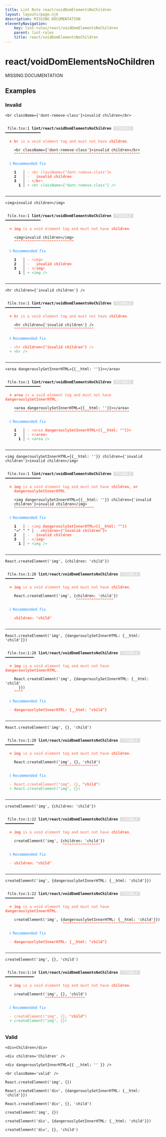 ```yaml
---
title: Lint Rule react/voidDomElementsNoChildren
layout: layouts/page.njk
description: MISSING DOCUMENTATION
eleventyNavigation:
	key: lint-rules/react/voidDomElementsNoChildren
	parent: lint-rules
	title: react/voidDomElementsNoChildren
---
```


# react/voidDomElementsNoChildren

MISSING DOCUMENTATION

<!-- EVERYTHING BELOW IS AUTOGENERATED. SEE SCRIPTS FOLDER FOR UPDATE SCRIPTS hash(38daecaf13df185192cb75cc77ac7001c9c38ddb) -->

## Examples
### Invalid
<pre class="language-text"><code class="language-text"><<span class="token variable">br</span> <span class="token attr-name">className</span><span class="token operator">=</span><span class="token punctuation">{</span><span class="token string">&apos;dont-remove-class&apos;</span><span class="token punctuation">}</span>>invalid children<<span class="token operator">/</span><span class="token variable">br</span>></code></pre>
<pre class="language-text"><code class="language-text">
 <span style="text-decoration-style: dotted;">file.tsx:1</span> <strong>lint/react/voidDomElementsNoChildren</strong> <span style="color: white; background-color: #ddd;"> FIXABLE </span> ━━━━━━━━━━━━━━━━

  <strong><span style="color: Tomato;">✖ </span></strong><span style="color: Tomato;"><strong>br</strong></span><span style="color: Tomato;"> is a void element tag and must not have </span><span style="color: Tomato;"><strong>children</strong></span><span style="color: Tomato;">.</span>

    &lt;<span class="token variable">br</span> <span class="token attr-name">className</span><span class="token operator">=</span><span class="token punctuation">{</span><span class="token string">&apos;dont-remove-class&apos;</span><span class="token punctuation">}</span>&gt;invalid children&lt;<span class="token operator">/</span><span class="token variable">br</span>&gt;
    <span style="color: Tomato;"><strong>^</strong></span><span style="color: Tomato;"><strong>^</strong></span><span style="color: Tomato;"><strong>^</strong></span><span style="color: Tomato;"><strong>^</strong></span><span style="color: Tomato;"><strong>^</strong></span><span style="color: Tomato;"><strong>^</strong></span><span style="color: Tomato;"><strong>^</strong></span><span style="color: Tomato;"><strong>^</strong></span><span style="color: Tomato;"><strong>^</strong></span><span style="color: Tomato;"><strong>^</strong></span><span style="color: Tomato;"><strong>^</strong></span><span style="color: Tomato;"><strong>^</strong></span><span style="color: Tomato;"><strong>^</strong></span><span style="color: Tomato;"><strong>^</strong></span><span style="color: Tomato;"><strong>^</strong></span><span style="color: Tomato;"><strong>^</strong></span><span style="color: Tomato;"><strong>^</strong></span><span style="color: Tomato;"><strong>^</strong></span><span style="color: Tomato;"><strong>^</strong></span><span style="color: Tomato;"><strong>^</strong></span><span style="color: Tomato;"><strong>^</strong></span><span style="color: Tomato;"><strong>^</strong></span><span style="color: Tomato;"><strong>^</strong></span><span style="color: Tomato;"><strong>^</strong></span><span style="color: Tomato;"><strong>^</strong></span><span style="color: Tomato;"><strong>^</strong></span><span style="color: Tomato;"><strong>^</strong></span><span style="color: Tomato;"><strong>^</strong></span><span style="color: Tomato;"><strong>^</strong></span><span style="color: Tomato;"><strong>^</strong></span><span style="color: Tomato;"><strong>^</strong></span><span style="color: Tomato;"><strong>^</strong></span><span style="color: Tomato;"><strong>^</strong></span><span style="color: Tomato;"><strong>^</strong></span><span style="color: Tomato;"><strong>^</strong></span><span style="color: Tomato;"><strong>^</strong></span><span style="color: Tomato;"><strong>^</strong></span><span style="color: Tomato;"><strong>^</strong></span><span style="color: Tomato;"><strong>^</strong></span><span style="color: Tomato;"><strong>^</strong></span><span style="color: Tomato;"><strong>^</strong></span><span style="color: Tomato;"><strong>^</strong></span><span style="color: Tomato;"><strong>^</strong></span><span style="color: Tomato;"><strong>^</strong></span><span style="color: Tomato;"><strong>^</strong></span><span style="color: Tomato;"><strong>^</strong></span><span style="color: Tomato;"><strong>^</strong></span><span style="color: Tomato;"><strong>^</strong></span><span style="color: Tomato;"><strong>^</strong></span><span style="color: Tomato;"><strong>^</strong></span><span style="color: Tomato;"><strong>^</strong></span><span style="color: Tomato;"><strong>^</strong></span><span style="color: Tomato;"><strong>^</strong></span><span style="color: Tomato;"><strong>^</strong></span><span style="color: Tomato;"><strong>^</strong></span><span style="color: Tomato;"><strong>^</strong></span><span style="color: Tomato;"><strong>^</strong></span>

  <strong><span style="color: DodgerBlue;">ℹ </span></strong><span style="color: DodgerBlue;">Recommended fix</span>

  <strong>  </strong><strong>1</strong><strong> </strong><strong> </strong><strong> │ </strong><span style="color: Tomato;">-</span> <span style="color: Tomato;">&lt;br className={&quot;dont-remove-class&quot;}</span><span style="color: Tomato;"><strong>&gt;</strong></span>
  <strong>  </strong><strong>2</strong><strong> </strong><strong> </strong><strong> │ </strong><span style="color: Tomato;">-</span> <span style="color: Tomato;"><strong>  </strong></span><span style="color: Tomato;"><strong>invalid</strong></span><span style="color: Tomato;"> </span><span style="color: Tomato;"><strong>children</strong></span>
  <strong>  </strong><strong>3</strong><strong> </strong><strong> </strong><strong> │ </strong><span style="color: Tomato;">-</span> <span style="color: Tomato;"><strong>&lt;</strong></span><span style="color: Tomato;">/</span><span style="color: Tomato;"><strong>br</strong></span><span style="color: Tomato;">&gt;</span>
  <strong>  </strong><strong> </strong><strong> </strong><strong>1</strong><strong> │ </strong><span style="color: MediumSeaGreen;">+</span> <span style="color: MediumSeaGreen;">&lt;br className={&quot;dont-remove-class&quot;} /&gt;</span>

</code></pre>

---------------

<pre class="language-text"><code class="language-text"><<span class="token variable">img</span>>invalid children<<span class="token operator">/</span><span class="token variable">img</span>></code></pre>
<pre class="language-text"><code class="language-text">
 <span style="text-decoration-style: dotted;">file.tsx:1</span> <strong>lint/react/voidDomElementsNoChildren</strong> <span style="color: white; background-color: #ddd;"> FIXABLE </span> ━━━━━━━━━━━━━━━━

  <strong><span style="color: Tomato;">✖ </span></strong><span style="color: Tomato;"><strong>img</strong></span><span style="color: Tomato;"> is a void element tag and must not have </span><span style="color: Tomato;"><strong>children</strong></span><span style="color: Tomato;">.</span>

    &lt;<span class="token variable">img</span>&gt;invalid children&lt;<span class="token operator">/</span><span class="token variable">img</span>&gt;
    <span style="color: Tomato;"><strong>^</strong></span><span style="color: Tomato;"><strong>^</strong></span><span style="color: Tomato;"><strong>^</strong></span><span style="color: Tomato;"><strong>^</strong></span><span style="color: Tomato;"><strong>^</strong></span><span style="color: Tomato;"><strong>^</strong></span><span style="color: Tomato;"><strong>^</strong></span><span style="color: Tomato;"><strong>^</strong></span><span style="color: Tomato;"><strong>^</strong></span><span style="color: Tomato;"><strong>^</strong></span><span style="color: Tomato;"><strong>^</strong></span><span style="color: Tomato;"><strong>^</strong></span><span style="color: Tomato;"><strong>^</strong></span><span style="color: Tomato;"><strong>^</strong></span><span style="color: Tomato;"><strong>^</strong></span><span style="color: Tomato;"><strong>^</strong></span><span style="color: Tomato;"><strong>^</strong></span><span style="color: Tomato;"><strong>^</strong></span><span style="color: Tomato;"><strong>^</strong></span><span style="color: Tomato;"><strong>^</strong></span><span style="color: Tomato;"><strong>^</strong></span><span style="color: Tomato;"><strong>^</strong></span><span style="color: Tomato;"><strong>^</strong></span><span style="color: Tomato;"><strong>^</strong></span><span style="color: Tomato;"><strong>^</strong></span><span style="color: Tomato;"><strong>^</strong></span><span style="color: Tomato;"><strong>^</strong></span>

  <strong><span style="color: DodgerBlue;">ℹ </span></strong><span style="color: DodgerBlue;">Recommended fix</span>

  <strong>  </strong><strong>1</strong><strong> </strong><strong> </strong><strong> │ </strong><span style="color: Tomato;">-</span> <span style="color: Tomato;">&lt;img</span><span style="color: Tomato;"><strong>&gt;</strong></span>
  <strong>  </strong><strong>2</strong><strong> </strong><strong> </strong><strong> │ </strong><span style="color: Tomato;">-</span> <span style="color: Tomato;"><strong>  </strong></span><span style="color: Tomato;"><strong>invalid</strong></span><span style="color: Tomato;"> </span><span style="color: Tomato;"><strong>children</strong></span>
  <strong>  </strong><strong>3</strong><strong> </strong><strong> </strong><strong> │ </strong><span style="color: Tomato;">-</span> <span style="color: Tomato;"><strong>&lt;</strong></span><span style="color: Tomato;">/</span><span style="color: Tomato;"><strong>img</strong></span><span style="color: Tomato;">&gt;</span>
  <strong>  </strong><strong> </strong><strong> </strong><strong>1</strong><strong> │ </strong><span style="color: MediumSeaGreen;">+</span> <span style="color: MediumSeaGreen;">&lt;img /&gt;</span>

</code></pre>

---------------

<pre class="language-text"><code class="language-text"><<span class="token variable">hr</span> <span class="token attr-name">children</span><span class="token operator">=</span><span class="token punctuation">{</span><span class="token string">&apos;invalid children&apos;</span><span class="token punctuation">}</span> <span class="token operator">/</span>></code></pre>
<pre class="language-text"><code class="language-text">
 <span style="text-decoration-style: dotted;">file.tsx:1</span> <strong>lint/react/voidDomElementsNoChildren</strong> <span style="color: white; background-color: #ddd;"> FIXABLE </span> ━━━━━━━━━━━━━━━━

  <strong><span style="color: Tomato;">✖ </span></strong><span style="color: Tomato;"><strong>hr</strong></span><span style="color: Tomato;"> is a void element tag and must not have </span><span style="color: Tomato;"><strong>children</strong></span><span style="color: Tomato;">.</span>

    &lt;<span class="token variable">hr</span> <span class="token attr-name">children</span><span class="token operator">=</span><span class="token punctuation">{</span><span class="token string">&apos;invalid children&apos;</span><span class="token punctuation">}</span> <span class="token operator">/</span>&gt;
    <span style="color: Tomato;"><strong>^</strong></span><span style="color: Tomato;"><strong>^</strong></span><span style="color: Tomato;"><strong>^</strong></span><span style="color: Tomato;"><strong>^</strong></span><span style="color: Tomato;"><strong>^</strong></span><span style="color: Tomato;"><strong>^</strong></span><span style="color: Tomato;"><strong>^</strong></span><span style="color: Tomato;"><strong>^</strong></span><span style="color: Tomato;"><strong>^</strong></span><span style="color: Tomato;"><strong>^</strong></span><span style="color: Tomato;"><strong>^</strong></span><span style="color: Tomato;"><strong>^</strong></span><span style="color: Tomato;"><strong>^</strong></span><span style="color: Tomato;"><strong>^</strong></span><span style="color: Tomato;"><strong>^</strong></span><span style="color: Tomato;"><strong>^</strong></span><span style="color: Tomato;"><strong>^</strong></span><span style="color: Tomato;"><strong>^</strong></span><span style="color: Tomato;"><strong>^</strong></span><span style="color: Tomato;"><strong>^</strong></span><span style="color: Tomato;"><strong>^</strong></span><span style="color: Tomato;"><strong>^</strong></span><span style="color: Tomato;"><strong>^</strong></span><span style="color: Tomato;"><strong>^</strong></span><span style="color: Tomato;"><strong>^</strong></span><span style="color: Tomato;"><strong>^</strong></span><span style="color: Tomato;"><strong>^</strong></span><span style="color: Tomato;"><strong>^</strong></span><span style="color: Tomato;"><strong>^</strong></span><span style="color: Tomato;"><strong>^</strong></span><span style="color: Tomato;"><strong>^</strong></span><span style="color: Tomato;"><strong>^</strong></span><span style="color: Tomato;"><strong>^</strong></span><span style="color: Tomato;"><strong>^</strong></span><span style="color: Tomato;"><strong>^</strong></span><span style="color: Tomato;"><strong>^</strong></span>

  <strong><span style="color: DodgerBlue;">ℹ </span></strong><span style="color: DodgerBlue;">Recommended fix</span>

  <span style="color: Tomato;">-</span> <span style="color: Tomato;">&lt;hr </span><span style="color: Tomato;"><strong>children={&quot;invalid children&quot;} </strong></span><span style="color: Tomato;">/&gt;</span>
  <span style="color: MediumSeaGreen;">+</span> <span style="color: MediumSeaGreen;">&lt;hr /&gt;</span>

</code></pre>

---------------

<pre class="language-text"><code class="language-text"><<span class="token variable">area</span> <span class="token attr-name">dangerouslySetInnerHTML</span><span class="token operator">=</span><span class="token punctuation">{</span><span class="token punctuation">{</span><span class="token variable">__html</span><span class="token punctuation">:</span> <span class="token string">&apos;&apos;</span><span class="token punctuation">}</span><span class="token punctuation">}</span>><<span class="token operator">/</span><span class="token variable">area</span>></code></pre>
<pre class="language-text"><code class="language-text">
 <span style="text-decoration-style: dotted;">file.tsx:1</span> <strong>lint/react/voidDomElementsNoChildren</strong> <span style="color: white; background-color: #ddd;"> FIXABLE </span> ━━━━━━━━━━━━━━━━

  <strong><span style="color: Tomato;">✖ </span></strong><span style="color: Tomato;"><strong>area</strong></span><span style="color: Tomato;"> is a void element tag and must not have </span><span style="color: Tomato;"><strong>dangerouslySetInnerHTML</strong></span><span style="color: Tomato;">.</span>

    &lt;<span class="token variable">area</span> <span class="token attr-name">dangerouslySetInnerHTML</span><span class="token operator">=</span><span class="token punctuation">{</span><span class="token punctuation">{</span><span class="token variable">__html</span><span class="token punctuation">:</span> <span class="token string">&apos;&apos;</span><span class="token punctuation">}</span><span class="token punctuation">}</span>&gt;&lt;<span class="token operator">/</span><span class="token variable">area</span>&gt;
    <span style="color: Tomato;"><strong>^</strong></span><span style="color: Tomato;"><strong>^</strong></span><span style="color: Tomato;"><strong>^</strong></span><span style="color: Tomato;"><strong>^</strong></span><span style="color: Tomato;"><strong>^</strong></span><span style="color: Tomato;"><strong>^</strong></span><span style="color: Tomato;"><strong>^</strong></span><span style="color: Tomato;"><strong>^</strong></span><span style="color: Tomato;"><strong>^</strong></span><span style="color: Tomato;"><strong>^</strong></span><span style="color: Tomato;"><strong>^</strong></span><span style="color: Tomato;"><strong>^</strong></span><span style="color: Tomato;"><strong>^</strong></span><span style="color: Tomato;"><strong>^</strong></span><span style="color: Tomato;"><strong>^</strong></span><span style="color: Tomato;"><strong>^</strong></span><span style="color: Tomato;"><strong>^</strong></span><span style="color: Tomato;"><strong>^</strong></span><span style="color: Tomato;"><strong>^</strong></span><span style="color: Tomato;"><strong>^</strong></span><span style="color: Tomato;"><strong>^</strong></span><span style="color: Tomato;"><strong>^</strong></span><span style="color: Tomato;"><strong>^</strong></span><span style="color: Tomato;"><strong>^</strong></span><span style="color: Tomato;"><strong>^</strong></span><span style="color: Tomato;"><strong>^</strong></span><span style="color: Tomato;"><strong>^</strong></span><span style="color: Tomato;"><strong>^</strong></span><span style="color: Tomato;"><strong>^</strong></span><span style="color: Tomato;"><strong>^</strong></span><span style="color: Tomato;"><strong>^</strong></span><span style="color: Tomato;"><strong>^</strong></span><span style="color: Tomato;"><strong>^</strong></span><span style="color: Tomato;"><strong>^</strong></span><span style="color: Tomato;"><strong>^</strong></span><span style="color: Tomato;"><strong>^</strong></span><span style="color: Tomato;"><strong>^</strong></span><span style="color: Tomato;"><strong>^</strong></span><span style="color: Tomato;"><strong>^</strong></span><span style="color: Tomato;"><strong>^</strong></span><span style="color: Tomato;"><strong>^</strong></span><span style="color: Tomato;"><strong>^</strong></span><span style="color: Tomato;"><strong>^</strong></span><span style="color: Tomato;"><strong>^</strong></span><span style="color: Tomato;"><strong>^</strong></span><span style="color: Tomato;"><strong>^</strong></span><span style="color: Tomato;"><strong>^</strong></span><span style="color: Tomato;"><strong>^</strong></span><span style="color: Tomato;"><strong>^</strong></span><span style="color: Tomato;"><strong>^</strong></span><span style="color: Tomato;"><strong>^</strong></span><span style="color: Tomato;"><strong>^</strong></span>

  <strong><span style="color: DodgerBlue;">ℹ </span></strong><span style="color: DodgerBlue;">Recommended fix</span>

  <strong>  </strong><strong>1</strong><strong> </strong><strong> </strong><strong> │ </strong><span style="color: Tomato;">-</span> <span style="color: Tomato;">&lt;area </span><span style="color: Tomato;"><strong>dangerouslySetInnerHTML={{__html: &quot;&quot;}}&gt;</strong></span>
  <strong>  </strong><strong>2</strong><strong> </strong><strong> </strong><strong> │ </strong><span style="color: Tomato;">-</span> <span style="color: Tomato;"><strong>&lt;</strong></span><span style="color: Tomato;">/</span><span style="color: Tomato;"><strong>area</strong></span><span style="color: Tomato;">&gt;</span>
  <strong>  </strong><strong> </strong><strong> </strong><strong>1</strong><strong> │ </strong><span style="color: MediumSeaGreen;">+</span> <span style="color: MediumSeaGreen;">&lt;area /&gt;</span>

</code></pre>

---------------

<pre class="language-text"><code class="language-text"><<span class="token variable">img</span> <span class="token attr-name">dangerouslySetInnerHTML</span><span class="token operator">=</span><span class="token punctuation">{</span><span class="token punctuation">{</span><span class="token variable">__html</span><span class="token punctuation">:</span> <span class="token string">&apos;&apos;</span><span class="token punctuation">}</span><span class="token punctuation">}</span> <span class="token attr-name">children</span><span class="token operator">=</span><span class="token punctuation">{</span><span class="token string">&apos;invalid children&apos;</span><span class="token punctuation">}</span>>invalid children<<span class="token operator">/</span><span class="token variable">img</span>></code></pre>
<pre class="language-text"><code class="language-text">
 <span style="text-decoration-style: dotted;">file.tsx:1</span> <strong>lint/react/voidDomElementsNoChildren</strong> <span style="color: white; background-color: #ddd;"> FIXABLE </span> ━━━━━━━━━━━━━━━━

  <strong><span style="color: Tomato;">✖ </span></strong><span style="color: Tomato;"><strong>img</strong></span><span style="color: Tomato;"> is a void element tag and must not have </span><span style="color: Tomato;"><strong>children, or</strong></span>
    <span style="color: Tomato;"><strong>dangerouslySetInnerHTML</strong></span><span style="color: Tomato;">.</span>

    &lt;<span class="token variable">img</span> <span class="token attr-name">dangerouslySetInnerHTML</span><span class="token operator">=</span><span class="token punctuation">{</span><span class="token punctuation">{</span><span class="token variable">__html</span><span class="token punctuation">:</span> <span class="token string">&apos;&apos;</span><span class="token punctuation">}</span><span class="token punctuation">}</span> <span class="token attr-name">children</span><span class="token operator">=</span><span class="token punctuation">{</span><span class="token string">&apos;invalid</span>
    <span class="token string">children&apos;</span><span class="token punctuation">}</span>&gt;invalid children&lt;<span class="token operator">/</span><span class="token variable">img</span>&gt;
    <span style="color: Tomato;"><strong>^</strong></span><span style="color: Tomato;"><strong>^</strong></span><span style="color: Tomato;"><strong>^</strong></span><span style="color: Tomato;"><strong>^</strong></span><span style="color: Tomato;"><strong>^</strong></span><span style="color: Tomato;"><strong>^</strong></span><span style="color: Tomato;"><strong>^</strong></span><span style="color: Tomato;"><strong>^</strong></span><span style="color: Tomato;"><strong>^</strong></span><span style="color: Tomato;"><strong>^</strong></span><span style="color: Tomato;"><strong>^</strong></span><span style="color: Tomato;"><strong>^</strong></span><span style="color: Tomato;"><strong>^</strong></span><span style="color: Tomato;"><strong>^</strong></span><span style="color: Tomato;"><strong>^</strong></span><span style="color: Tomato;"><strong>^</strong></span><span style="color: Tomato;"><strong>^</strong></span><span style="color: Tomato;"><strong>^</strong></span><span style="color: Tomato;"><strong>^</strong></span><span style="color: Tomato;"><strong>^</strong></span><span style="color: Tomato;"><strong>^</strong></span><span style="color: Tomato;"><strong>^</strong></span><span style="color: Tomato;"><strong>^</strong></span><span style="color: Tomato;"><strong>^</strong></span><span style="color: Tomato;"><strong>^</strong></span><span style="color: Tomato;"><strong>^</strong></span><span style="color: Tomato;"><strong>^</strong></span><span style="color: Tomato;"><strong>^</strong></span><span style="color: Tomato;"><strong>^</strong></span><span style="color: Tomato;"><strong>^</strong></span><span style="color: Tomato;"><strong>^</strong></span><span style="color: Tomato;"><strong>^</strong></span><span style="color: Tomato;"><strong>^</strong></span><span style="color: Tomato;"><strong>^</strong></span><span style="color: Tomato;"><strong>^</strong></span><span style="color: Tomato;"><strong>^</strong></span>

  <strong><span style="color: DodgerBlue;">ℹ </span></strong><span style="color: DodgerBlue;">Recommended fix</span>

  <strong>  </strong><strong>1</strong><strong> </strong><strong> </strong><strong> │ </strong><span style="color: Tomato;">-</span> <span style="color: Tomato;">&lt;img </span><span style="color: Tomato;"><strong>dangerouslySetInnerHTML={{__html: &quot;&quot;}}</strong></span>
  <span style="opacity: 0.8;"><strong>  </strong></span>"<span style="opacity: 0.8;"><strong>⇥</strong></span>"<span style="opacity: 0.8;"><strong> </strong></span>"<span style="opacity: 0.8;"><strong> </strong></span>"<strong> │ </strong><span style="color: Tomato;">-</span> <span style="color: Tomato;"><strong>children={&quot;invalid children&quot;}&gt;</strong></span>
  <strong>  </strong><strong>2</strong><strong> </strong><strong> </strong><strong> │ </strong><span style="color: Tomato;">-</span> <span style="color: Tomato;"><strong>  </strong></span><span style="color: Tomato;"><strong>invalid children</strong></span>
  <strong>  </strong><strong>3</strong><strong> </strong><strong> </strong><strong> │ </strong><span style="color: Tomato;">-</span> <span style="color: Tomato;"><strong>&lt;</strong></span><span style="color: Tomato;">/</span><span style="color: Tomato;"><strong>img</strong></span><span style="color: Tomato;">&gt;</span>
  <strong>  </strong><strong> </strong><strong> </strong><strong>1</strong><strong> │ </strong><span style="color: MediumSeaGreen;">+</span> <span style="color: MediumSeaGreen;">&lt;img /&gt;</span>

</code></pre>

---------------

<pre class="language-text"><code class="language-text"><span class="token variable">React</span><span class="token punctuation">.</span><span class="token function">createElement</span><span class="token punctuation">(</span><span class="token string">&apos;img&apos;</span><span class="token punctuation">,</span> <span class="token punctuation">{</span><span class="token variable">children</span><span class="token punctuation">:</span> <span class="token string">&apos;child&apos;</span><span class="token punctuation">}</span><span class="token punctuation">)</span></code></pre>
<pre class="language-text"><code class="language-text">
 <span style="text-decoration-style: dotted;">file.tsx:1:28</span> <strong>lint/react/voidDomElementsNoChildren</strong> <span style="color: white; background-color: #ddd;"> FIXABLE </span> ━━━━━━━━━━━━━

  <strong><span style="color: Tomato;">✖ </span></strong><span style="color: Tomato;"><strong>img</strong></span><span style="color: Tomato;"> is a void element tag and must not have </span><span style="color: Tomato;"><strong>children</strong></span><span style="color: Tomato;">.</span>

    <span class="token variable">React</span><span class="token punctuation">.</span><span class="token function">createElement</span><span class="token punctuation">(</span><span class="token string">&apos;img&apos;</span><span class="token punctuation">,</span> <span class="token punctuation">{</span><span class="token variable">children</span><span class="token punctuation">:</span> <span class="token string">&apos;child&apos;</span><span class="token punctuation">}</span><span class="token punctuation">)</span>
                                <span style="color: Tomato;"><strong>^</strong></span><span style="color: Tomato;"><strong>^</strong></span><span style="color: Tomato;"><strong>^</strong></span><span style="color: Tomato;"><strong>^</strong></span><span style="color: Tomato;"><strong>^</strong></span><span style="color: Tomato;"><strong>^</strong></span><span style="color: Tomato;"><strong>^</strong></span><span style="color: Tomato;"><strong>^</strong></span><span style="color: Tomato;"><strong>^</strong></span><span style="color: Tomato;"><strong>^</strong></span><span style="color: Tomato;"><strong>^</strong></span><span style="color: Tomato;"><strong>^</strong></span><span style="color: Tomato;"><strong>^</strong></span><span style="color: Tomato;"><strong>^</strong></span><span style="color: Tomato;"><strong>^</strong></span><span style="color: Tomato;"><strong>^</strong></span><span style="color: Tomato;"><strong>^</strong></span>

  <strong><span style="color: DodgerBlue;">ℹ </span></strong><span style="color: DodgerBlue;">Recommended fix</span>

  <span style="color: Tomato;">-</span> <span style="color: Tomato;"><strong>children: &quot;child&quot;</strong></span>

</code></pre>

---------------

<pre class="language-text"><code class="language-text"><span class="token variable">React</span><span class="token punctuation">.</span><span class="token function">createElement</span><span class="token punctuation">(</span><span class="token string">&apos;img&apos;</span><span class="token punctuation">,</span> <span class="token punctuation">{</span><span class="token variable">dangerouslySetInnerHTML</span><span class="token punctuation">:</span> <span class="token punctuation">{</span><span class="token variable">__html</span><span class="token punctuation">:</span> <span class="token string">&apos;child&apos;</span><span class="token punctuation">}</span><span class="token punctuation">}</span><span class="token punctuation">)</span></code></pre>
<pre class="language-text"><code class="language-text">
 <span style="text-decoration-style: dotted;">file.tsx:1:28</span> <strong>lint/react/voidDomElementsNoChildren</strong> <span style="color: white; background-color: #ddd;"> FIXABLE </span> ━━━━━━━━━━━━━

  <strong><span style="color: Tomato;">✖ </span></strong><span style="color: Tomato;"><strong>img</strong></span><span style="color: Tomato;"> is a void element tag and must not have </span><span style="color: Tomato;"><strong>dangerouslySetInnerHTML</strong></span><span style="color: Tomato;">.</span>

    <span class="token variable">React</span><span class="token punctuation">.</span><span class="token function">createElement</span><span class="token punctuation">(</span><span class="token string">&apos;img&apos;</span><span class="token punctuation">,</span> <span class="token punctuation">{</span><span class="token variable">dangerouslySetInnerHTML</span><span class="token punctuation">:</span> <span class="token punctuation">{</span><span class="token variable">__html</span><span class="token punctuation">:</span> <span class="token string">&apos;child&apos;</span>
    <span class="token string">  </span><span class="token punctuation">}</span><span class="token punctuation">}</span><span class="token punctuation">)</span>
    <span style="color: Tomato;"><strong>^</strong></span><span style="color: Tomato;"><strong>^</strong></span><span style="color: Tomato;"><strong>^</strong></span><span style="color: Tomato;"><strong>^</strong></span>

  <strong><span style="color: DodgerBlue;">ℹ </span></strong><span style="color: DodgerBlue;">Recommended fix</span>

  <span style="color: Tomato;">-</span> <span style="color: Tomato;"><strong>dangerouslySetInnerHTML: {__html: &quot;child&quot;}</strong></span>

</code></pre>

---------------

<pre class="language-text"><code class="language-text"><span class="token variable">React</span><span class="token punctuation">.</span><span class="token function">createElement</span><span class="token punctuation">(</span><span class="token string">&apos;img&apos;</span><span class="token punctuation">,</span> <span class="token punctuation">{</span><span class="token punctuation">}</span><span class="token punctuation">,</span> <span class="token string">&apos;child&apos;</span><span class="token punctuation">)</span></code></pre>
<pre class="language-text"><code class="language-text">
 <span style="text-decoration-style: dotted;">file.tsx:1:20</span> <strong>lint/react/voidDomElementsNoChildren</strong> <span style="color: white; background-color: #ddd;"> FIXABLE </span> ━━━━━━━━━━━━━

  <strong><span style="color: Tomato;">✖ </span></strong><span style="color: Tomato;"><strong>img</strong></span><span style="color: Tomato;"> is a void element tag and must not have </span><span style="color: Tomato;"><strong>children</strong></span><span style="color: Tomato;">.</span>

    <span class="token variable">React</span><span class="token punctuation">.</span><span class="token function">createElement</span><span class="token punctuation">(</span><span class="token string">&apos;img&apos;</span><span class="token punctuation">,</span> <span class="token punctuation">{</span><span class="token punctuation">}</span><span class="token punctuation">,</span> <span class="token string">&apos;child&apos;</span><span class="token punctuation">)</span>
                        <span style="color: Tomato;"><strong>^</strong></span><span style="color: Tomato;"><strong>^</strong></span><span style="color: Tomato;"><strong>^</strong></span><span style="color: Tomato;"><strong>^</strong></span><span style="color: Tomato;"><strong>^</strong></span><span style="color: Tomato;"><strong>^</strong></span><span style="color: Tomato;"><strong>^</strong></span><span style="color: Tomato;"><strong>^</strong></span><span style="color: Tomato;"><strong>^</strong></span><span style="color: Tomato;"><strong>^</strong></span><span style="color: Tomato;"><strong>^</strong></span><span style="color: Tomato;"><strong>^</strong></span><span style="color: Tomato;"><strong>^</strong></span><span style="color: Tomato;"><strong>^</strong></span><span style="color: Tomato;"><strong>^</strong></span><span style="color: Tomato;"><strong>^</strong></span><span style="color: Tomato;"><strong>^</strong></span><span style="color: Tomato;"><strong>^</strong></span>

  <strong><span style="color: DodgerBlue;">ℹ </span></strong><span style="color: DodgerBlue;">Recommended fix</span>

  <span style="color: Tomato;">-</span> <span style="color: Tomato;">React.createElement(&quot;img&quot;, {}</span><span style="color: Tomato;"><strong>, &quot;child&quot;</strong></span><span style="color: Tomato;">)</span>
  <span style="color: MediumSeaGreen;">+</span> <span style="color: MediumSeaGreen;">React.createElement(&quot;img&quot;, {})</span>

</code></pre>

---------------

<pre class="language-text"><code class="language-text"><span class="token function">createElement</span><span class="token punctuation">(</span><span class="token string">&apos;img&apos;</span><span class="token punctuation">,</span> <span class="token punctuation">{</span><span class="token variable">children</span><span class="token punctuation">:</span> <span class="token string">&apos;child&apos;</span><span class="token punctuation">}</span><span class="token punctuation">)</span></code></pre>
<pre class="language-text"><code class="language-text">
 <span style="text-decoration-style: dotted;">file.tsx:1:22</span> <strong>lint/react/voidDomElementsNoChildren</strong> <span style="color: white; background-color: #ddd;"> FIXABLE </span> ━━━━━━━━━━━━━

  <strong><span style="color: Tomato;">✖ </span></strong><span style="color: Tomato;"><strong>img</strong></span><span style="color: Tomato;"> is a void element tag and must not have </span><span style="color: Tomato;"><strong>children</strong></span><span style="color: Tomato;">.</span>

    <span class="token function">createElement</span><span class="token punctuation">(</span><span class="token string">&apos;img&apos;</span><span class="token punctuation">,</span> <span class="token punctuation">{</span><span class="token variable">children</span><span class="token punctuation">:</span> <span class="token string">&apos;child&apos;</span><span class="token punctuation">}</span><span class="token punctuation">)</span>
                          <span style="color: Tomato;"><strong>^</strong></span><span style="color: Tomato;"><strong>^</strong></span><span style="color: Tomato;"><strong>^</strong></span><span style="color: Tomato;"><strong>^</strong></span><span style="color: Tomato;"><strong>^</strong></span><span style="color: Tomato;"><strong>^</strong></span><span style="color: Tomato;"><strong>^</strong></span><span style="color: Tomato;"><strong>^</strong></span><span style="color: Tomato;"><strong>^</strong></span><span style="color: Tomato;"><strong>^</strong></span><span style="color: Tomato;"><strong>^</strong></span><span style="color: Tomato;"><strong>^</strong></span><span style="color: Tomato;"><strong>^</strong></span><span style="color: Tomato;"><strong>^</strong></span><span style="color: Tomato;"><strong>^</strong></span><span style="color: Tomato;"><strong>^</strong></span><span style="color: Tomato;"><strong>^</strong></span>

  <strong><span style="color: DodgerBlue;">ℹ </span></strong><span style="color: DodgerBlue;">Recommended fix</span>

  <span style="color: Tomato;">-</span> <span style="color: Tomato;"><strong>children: &quot;child&quot;</strong></span>

</code></pre>

---------------

<pre class="language-text"><code class="language-text"><span class="token function">createElement</span><span class="token punctuation">(</span><span class="token string">&apos;img&apos;</span><span class="token punctuation">,</span> <span class="token punctuation">{</span><span class="token variable">dangerouslySetInnerHTML</span><span class="token punctuation">:</span> <span class="token punctuation">{</span><span class="token variable">__html</span><span class="token punctuation">:</span> <span class="token string">&apos;child&apos;</span><span class="token punctuation">}</span><span class="token punctuation">}</span><span class="token punctuation">)</span></code></pre>
<pre class="language-text"><code class="language-text">
 <span style="text-decoration-style: dotted;">file.tsx:1:22</span> <strong>lint/react/voidDomElementsNoChildren</strong> <span style="color: white; background-color: #ddd;"> FIXABLE </span> ━━━━━━━━━━━━━

  <strong><span style="color: Tomato;">✖ </span></strong><span style="color: Tomato;"><strong>img</strong></span><span style="color: Tomato;"> is a void element tag and must not have </span><span style="color: Tomato;"><strong>dangerouslySetInnerHTML</strong></span><span style="color: Tomato;">.</span>

    <span class="token function">createElement</span><span class="token punctuation">(</span><span class="token string">&apos;img&apos;</span><span class="token punctuation">,</span> <span class="token punctuation">{</span><span class="token variable">dangerouslySetInnerHTML</span><span class="token punctuation">:</span> <span class="token punctuation">{</span><span class="token variable">__html</span><span class="token punctuation">:</span> <span class="token string">&apos;child&apos;</span><span class="token punctuation">}</span><span class="token punctuation">}</span><span class="token punctuation">)</span>
                          <span style="color: Tomato;"><strong>^</strong></span><span style="color: Tomato;"><strong>^</strong></span><span style="color: Tomato;"><strong>^</strong></span><span style="color: Tomato;"><strong>^</strong></span><span style="color: Tomato;"><strong>^</strong></span><span style="color: Tomato;"><strong>^</strong></span><span style="color: Tomato;"><strong>^</strong></span><span style="color: Tomato;"><strong>^</strong></span><span style="color: Tomato;"><strong>^</strong></span><span style="color: Tomato;"><strong>^</strong></span><span style="color: Tomato;"><strong>^</strong></span><span style="color: Tomato;"><strong>^</strong></span><span style="color: Tomato;"><strong>^</strong></span><span style="color: Tomato;"><strong>^</strong></span><span style="color: Tomato;"><strong>^</strong></span><span style="color: Tomato;"><strong>^</strong></span><span style="color: Tomato;"><strong>^</strong></span><span style="color: Tomato;"><strong>^</strong></span><span style="color: Tomato;"><strong>^</strong></span><span style="color: Tomato;"><strong>^</strong></span><span style="color: Tomato;"><strong>^</strong></span><span style="color: Tomato;"><strong>^</strong></span><span style="color: Tomato;"><strong>^</strong></span><span style="color: Tomato;"><strong>^</strong></span><span style="color: Tomato;"><strong>^</strong></span><span style="color: Tomato;"><strong>^</strong></span><span style="color: Tomato;"><strong>^</strong></span><span style="color: Tomato;"><strong>^</strong></span><span style="color: Tomato;"><strong>^</strong></span><span style="color: Tomato;"><strong>^</strong></span><span style="color: Tomato;"><strong>^</strong></span><span style="color: Tomato;"><strong>^</strong></span><span style="color: Tomato;"><strong>^</strong></span><span style="color: Tomato;"><strong>^</strong></span><span style="color: Tomato;"><strong>^</strong></span><span style="color: Tomato;"><strong>^</strong></span><span style="color: Tomato;"><strong>^</strong></span><span style="color: Tomato;"><strong>^</strong></span><span style="color: Tomato;"><strong>^</strong></span><span style="color: Tomato;"><strong>^</strong></span><span style="color: Tomato;"><strong>^</strong></span><span style="color: Tomato;"><strong>^</strong></span>

  <strong><span style="color: DodgerBlue;">ℹ </span></strong><span style="color: DodgerBlue;">Recommended fix</span>

  <span style="color: Tomato;">-</span> <span style="color: Tomato;"><strong>dangerouslySetInnerHTML: {__html: &quot;child&quot;}</strong></span>

</code></pre>

---------------

<pre class="language-text"><code class="language-text"><span class="token function">createElement</span><span class="token punctuation">(</span><span class="token string">&apos;img&apos;</span><span class="token punctuation">,</span> <span class="token punctuation">{</span><span class="token punctuation">}</span><span class="token punctuation">,</span> <span class="token string">&apos;child&apos;</span><span class="token punctuation">)</span></code></pre>
<pre class="language-text"><code class="language-text">
 <span style="text-decoration-style: dotted;">file.tsx:1:14</span> <strong>lint/react/voidDomElementsNoChildren</strong> <span style="color: white; background-color: #ddd;"> FIXABLE </span> ━━━━━━━━━━━━━

  <strong><span style="color: Tomato;">✖ </span></strong><span style="color: Tomato;"><strong>img</strong></span><span style="color: Tomato;"> is a void element tag and must not have </span><span style="color: Tomato;"><strong>children</strong></span><span style="color: Tomato;">.</span>

    <span class="token function">createElement</span><span class="token punctuation">(</span><span class="token string">&apos;img&apos;</span><span class="token punctuation">,</span> <span class="token punctuation">{</span><span class="token punctuation">}</span><span class="token punctuation">,</span> <span class="token string">&apos;child&apos;</span><span class="token punctuation">)</span>
                  <span style="color: Tomato;"><strong>^</strong></span><span style="color: Tomato;"><strong>^</strong></span><span style="color: Tomato;"><strong>^</strong></span><span style="color: Tomato;"><strong>^</strong></span><span style="color: Tomato;"><strong>^</strong></span><span style="color: Tomato;"><strong>^</strong></span><span style="color: Tomato;"><strong>^</strong></span><span style="color: Tomato;"><strong>^</strong></span><span style="color: Tomato;"><strong>^</strong></span><span style="color: Tomato;"><strong>^</strong></span><span style="color: Tomato;"><strong>^</strong></span><span style="color: Tomato;"><strong>^</strong></span><span style="color: Tomato;"><strong>^</strong></span><span style="color: Tomato;"><strong>^</strong></span><span style="color: Tomato;"><strong>^</strong></span><span style="color: Tomato;"><strong>^</strong></span><span style="color: Tomato;"><strong>^</strong></span><span style="color: Tomato;"><strong>^</strong></span>

  <strong><span style="color: DodgerBlue;">ℹ </span></strong><span style="color: DodgerBlue;">Recommended fix</span>

  <span style="color: Tomato;">-</span> <span style="color: Tomato;">createElement(&quot;img&quot;, {}</span><span style="color: Tomato;"><strong>, &quot;child&quot;</strong></span><span style="color: Tomato;">)</span>
  <span style="color: MediumSeaGreen;">+</span> <span style="color: MediumSeaGreen;">createElement(&quot;img&quot;, {})</span>

</code></pre>
### Valid
<pre class="language-text"><code class="language-text"><<span class="token variable">div</span>>Children<<span class="token operator">/</span><span class="token variable">div</span>></code></pre>
<pre class="language-text"><code class="language-text"><<span class="token variable">div</span> <span class="token attr-name">children</span><span class="token operator">=</span><span class="token string">&apos;Children&apos;</span> <span class="token operator">/</span>></code></pre>
<pre class="language-text"><code class="language-text"><<span class="token variable">div</span> <span class="token attr-name">dangerouslySetInnerHTML</span><span class="token operator">=</span><span class="token punctuation">{</span><span class="token punctuation">{</span> <span class="token variable">__html</span><span class="token punctuation">:</span> <span class="token string">&apos;&apos;</span> <span class="token punctuation">}</span><span class="token punctuation">}</span> <span class="token operator">/</span>></code></pre>
<pre class="language-text"><code class="language-text"><<span class="token variable">br</span> <span class="token attr-name">className</span><span class="token operator">=</span><span class="token string">&apos;valid&apos;</span> <span class="token operator">/</span>></code></pre>
<pre class="language-text"><code class="language-text"><span class="token variable">React</span><span class="token punctuation">.</span><span class="token function">createElement</span><span class="token punctuation">(</span><span class="token string">&apos;img&apos;</span><span class="token punctuation">,</span> <span class="token punctuation">{</span><span class="token punctuation">}</span><span class="token punctuation">)</span></code></pre>
<pre class="language-text"><code class="language-text"><span class="token variable">React</span><span class="token punctuation">.</span><span class="token function">createElement</span><span class="token punctuation">(</span><span class="token string">&apos;div&apos;</span><span class="token punctuation">,</span> <span class="token punctuation">{</span><span class="token variable">dangerouslySetInnerHTML</span><span class="token punctuation">:</span> <span class="token punctuation">{</span><span class="token variable">__html</span><span class="token punctuation">:</span> <span class="token string">&apos;child&apos;</span><span class="token punctuation">}</span><span class="token punctuation">}</span><span class="token punctuation">)</span></code></pre>
<pre class="language-text"><code class="language-text"><span class="token variable">React</span><span class="token punctuation">.</span><span class="token function">createElement</span><span class="token punctuation">(</span><span class="token string">&apos;div&apos;</span><span class="token punctuation">,</span> <span class="token punctuation">{</span><span class="token punctuation">}</span><span class="token punctuation">,</span> <span class="token string">&apos;child&apos;</span><span class="token punctuation">)</span></code></pre>
<pre class="language-text"><code class="language-text"><span class="token function">createElement</span><span class="token punctuation">(</span><span class="token string">&apos;img&apos;</span><span class="token punctuation">,</span> <span class="token punctuation">{</span><span class="token punctuation">}</span><span class="token punctuation">)</span></code></pre>
<pre class="language-text"><code class="language-text"><span class="token function">createElement</span><span class="token punctuation">(</span><span class="token string">&apos;div&apos;</span><span class="token punctuation">,</span> <span class="token punctuation">{</span><span class="token variable">dangerouslySetInnerHTML</span><span class="token punctuation">:</span> <span class="token punctuation">{</span><span class="token variable">__html</span><span class="token punctuation">:</span> <span class="token string">&apos;child&apos;</span><span class="token punctuation">}</span><span class="token punctuation">}</span><span class="token punctuation">)</span></code></pre>
<pre class="language-text"><code class="language-text"><span class="token function">createElement</span><span class="token punctuation">(</span><span class="token string">&apos;div&apos;</span><span class="token punctuation">,</span> <span class="token punctuation">{</span><span class="token punctuation">}</span><span class="token punctuation">,</span> <span class="token string">&apos;child&apos;</span><span class="token punctuation">)</span></code></pre>
